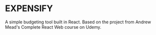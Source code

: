 # EXPENSIFY
A simple budgeting tool built in React. 
Based on the project from Andrew Mead's Complete React Web course on Udemy.
